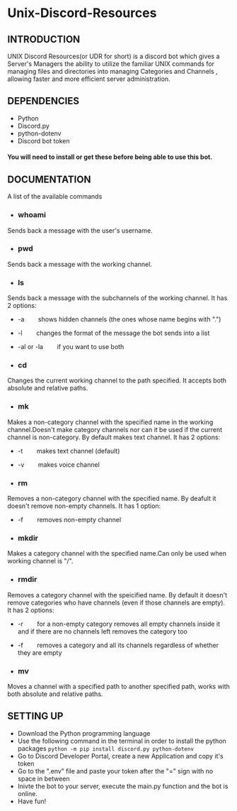 # Unix-Discord-Resources
## INTRODUCTION
UNIX Discord Resources(or UDR for short) is a discord bot which gives a Server's Managers the ability to utilize the familiar UNIX commands for managing files and directories into managing Categories and Channels , allowing faster and more efficient server administration.


## DEPENDENCIES
* Python
* Discord.py
* python-dotenv
* Discord bot token
#### You will need to install or get these before being able to use this bot.
## DOCUMENTATION
A list of the available commands
* ### whoami
Sends back a message with the user's username.

* ### pwd
Sends back a message with the working channel. 

* ### ls
Sends back a message with the subchannels of the working channel.
It has 2 options:
* -a   &nbsp;&nbsp;&nbsp;&nbsp;&nbsp;&nbsp; shows hidden channels (the ones whose name begins with ".")
* -l   &nbsp;&nbsp;&nbsp;&nbsp;&nbsp;&nbsp; changes the format of the message the bot sends into a list
* -al or -la   &nbsp;&nbsp;&nbsp;&nbsp;&nbsp;&nbsp; if you want to use both

* ### cd
Changes the current working channel to the path specified. It accepts both absolute and relative paths.

* ### mk
Makes a non-category channel with the specified name in the working channel.Doesn't make category channels nor can it be used if the current channel is non-category. By default makes text channel. It has 2 options:
* -t    &nbsp;&nbsp;&nbsp;&nbsp;&nbsp;&nbsp; makes text channel (default)
* -v    &nbsp;&nbsp;&nbsp;&nbsp;&nbsp;&nbsp; makes voice channel

* ### rm
Removes a non-category channel with the specified name. By deafult it doesn't remove non-empty channels. It has 1 option:
* -f    &nbsp;&nbsp;&nbsp;&nbsp;&nbsp;&nbsp; removes non-empty channel

* ### mkdir
Makes a category channel with the specified name.Can only be used when working channel is "/".

* ### rmdir
Removes a category channel with the speicified name. By default it doesn't remove categories who have channels (even if those channels are empty). It has 2 options:
* -r &nbsp;&nbsp;&nbsp;&nbsp;&nbsp;&nbsp; for a non-empty category removes all empty channels inside it and if there are no channels left removes the category too
* -f &nbsp;&nbsp;&nbsp;&nbsp;&nbsp;&nbsp; removes a category and all its channels regardless of whether they are empty

* ### mv
Moves a channel with a specified path to another specified path, works with both absolute and relative paths.

## SETTING UP
* Download the Python programming language
* Use the following command in the terminal in order to install the python packages ```python -m pip install discord.py python-dotenv```
* Go to Discord Developer Portal, create a new Application and copy it's token
* Go to the ".env" file and paste your token after the "=" sign with no space in between
* Inivte the bot to your server, execute the main.py function and the bot is online.
* Have fun!
